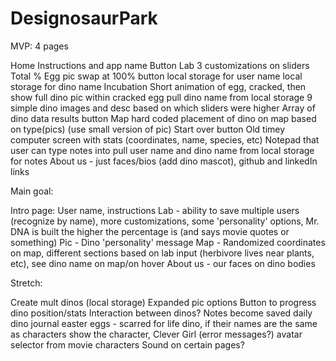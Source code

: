 # DesignosaurPark

MVP: 4 pages

Home
Instructions and app name
Button
Lab
3 customizations on sliders
Total %
Egg pic swap at 100%
button
local storage for user name
local storage for dino name
Incubation
Short animation of egg, cracked, then show full dino pic within cracked egg
pull dino name from local storage
9 simple dino images and desc based on which sliders were higher
Array of dino data results
button
Map
hard coded placement of dino on map based on type(pics) (use small version of pic)
Start over button
Old timey computer screen with stats (coordinates, name, species, etc)
Notepad that user can type notes into
pull user name and dino name from local storage for notes
About us - just faces/bios (add dino mascot), github and linkedIn links


Main goal:

Intro page: User name, instructions
Lab - ability to save multiple users (recognize by name), more customizations, some 'personality' options, Mr. DNA is built the higher the percentage is (and says movie quotes or something)
Pic - Dino 'personality' message
Map - Randomized coordinates on map, different sections based on lab input (herbivore lives near plants, etc), see dino name on map/on hover
About us - our faces on dino bodies


Stretch:

Create mult dinos (local storage)
Expanded pic options
Button to progress dino position/stats
Interaction between dinos?
Notes become saved daily dino journal
easter eggs - scarred for life dino, if their names are the same as characters show the character, Clever Girl (error messages?)
avatar selector from movie characters
Sound on certain pages?